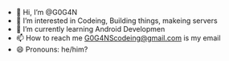 - 👋 Hi, I’m @G0G4N
- 👀 I’m interested in Codeing, Building things, makeing servers
- 🌱 I’m currently learning Android Developmen
- 📫 How to reach me G0G4NScodeing@gmail.com is my email
- 😄 Pronouns: he/him?

<!---
G0G4N/G0G4N is a ✨ special ✨ repository because its `README.md` (this file) appears on your GitHub profile.
You can click the Preview link to take a look at your changes.
--->
